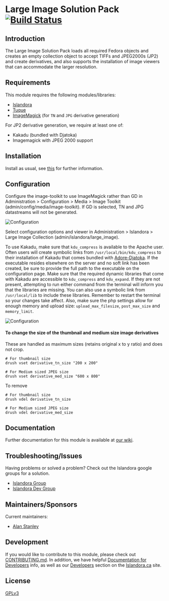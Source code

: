 # Large Image Solution Pack [![Build Status](https://travis-ci.org/Islandora/islandora_solution_pack_large_image.png?branch=7.x)](https://travis-ci.org/Islandora/islandora_solution_pack_large_image)

## Introduction

The Large Image Solution Pack loads all required Fedora objects and creates an empty collection object to accept TIFFs and JPEG2000s (JP2) and create derivatives, and also supports the installation of image viewers that can accommodate the larger resolution.

## Requirements

This module requires the following modules/libraries:

* [Islandora](https://github.com/islandora/islandora)
* [Tuque](https://github.com/islandora/tuque)
* [ImageMagick](https://drupal.org/project/imagemagick) (for `TN` and `JPG`
    derivative generation)

For JP2 derivative generation, we require at least one of:
* Kakadu (bundled with Djatoka)
* Imagemagick with JPEG 2000 support

## Installation

Install as usual, see [this](https://drupal.org/documentation/install/modules-themes/modules-7) for further information.

## Configuration

Configure the image-toolkit to use ImageMagick rather than GD in Administration > Configuration > Media > Image Toolkit (admin/config/media/image-toolkit). If GD is selected, TN and JPG datastreams will not be generated.

![Configuration](https://camo.githubusercontent.com/6ae64673716ddf1f58d0e4856d7d7a5d79845506/687474703a2f2f692e696d6775722e636f6d2f4f33735150654f2e706e67)

Select configuration options and viewer in Administration > Islandora > Large Image Collection (admin/islandora/large_image).

To use Kakadu, make sure that `kdu_compress` is available to the Apache user. Often users will create symbolic links from `/usr/local/bin/kdu_compress` to their installation of Kakadu that comes bundled with [Adore-Djatoka](http://sourceforge.net/apps/mediawiki/djatoka/index.php?title=Installation). If the executable resides elsewhere on the server and no soft link has been created, be sure to provide the full path to the executable on the configuration page. Make sure that the required dynamic libraries that come with Kakadu are accessible to `kdu_compress` and `kdu_expand`. If they are not present, attempting to run either command from the terminal will inform you that the libraries are missing. You can also use a symbolic link from `/usr/local/lib` to include these libraries. Remember to restart the terminal so your changes take affect. Also, make sure the php settings allow for enough memory and upload size: `upload_max_filesize`, `post_max_size` and `memory_limit`.

![Configuration](https://camo.githubusercontent.com/3730f86cd795d7d989e1cbb9b5dfca5221228379/687474703a2f2f692e696d6775722e636f6d2f625335706834412e706e67)


####  To change the size of the thumbnail and medium size image derivatives
These are handled as maximum sizes (retains original x to y ratio) and does not crop.

```shell
# For thumbnail size
drush vset derivative_tn_size "200 x 200"

# For Medium sized JPEG size
drush vset derivative_med_size "600 x 800"
```
To remove
```shell
# For thumbnail size
drush vdel derivative_tn_size

# For Medium sized JPEG size
drush vdel derivative_med_size
```

## Documentation

Further documentation for this module is available at [our wiki](https://wiki.duraspace.org/display/ISLANDORA/Large+Image+Solution+Pack).

## Troubleshooting/Issues

Having problems or solved a problem? Check out the Islandora google groups for a solution.

* [Islandora Group](https://groups.google.com/forum/?hl=en&fromgroups#!forum/islandora)
* [Islandora Dev Group](https://groups.google.com/forum/?hl=en&fromgroups#!forum/islandora-dev)

## Maintainers/Sponsors
Current maintainers:

* [Alan Stanley](https://github.com/ajstanley)

## Development

If you would like to contribute to this module, please check out [CONTRIBUTING.md](CONTRIBUTING.md). In addition, we have helpful [Documentation for Developers](https://github.com/Islandora/islandora/wiki#wiki-documentation-for-developers) info, as well as our [Developers](http://islandora.ca/developers) section on the [Islandora.ca](http://islandora.ca) site.

## License

[GPLv3](http://www.gnu.org/licenses/gpl-3.0.txt)
